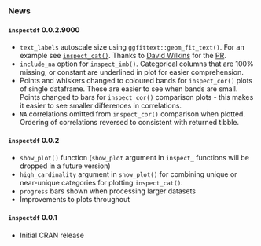
### News

#### `inspectdf` 0.0.2.9000

  - `text_labels` autoscale size using `ggfittext::geom_fit_text()`. For
    an example see
    [`inspect_cat()`](https://github.com/alastairrushworth/inspectdf#categorical-levels).
    Thanks to [David Wilkins](https://github.com/wilkox) for the
    [PR](https://github.com/alastairrushworth/inspectdf/pull/9).
  - `include_na` option for `inspect_imb()`. Categorical columns that
    are 100% missing, or constant are underlined in plot for easier
    comprehension.
  - Points and whiskers changed to coloured bands for `inspect_cor()`
    plots of single dataframe. These are easier to see when bands are
    small. Points changed to bars for `inspect_cor()` comparison plots -
    this makes it easier to see smaller differences in correlations.
  - `NA` correlations omitted from `inspect_cor()` comparison when
    plotted. Ordering of correlations reversed to consistent with
    returned tibble.

#### `inspectdf` 0.0.2

  - `show_plot()` function (`show_plot` argument in `inspect_` functions
    will be dropped in a future version)
  - `high_cardinality` argument in `show_plot()` for combining unique or
    near-unique categories for plotting `inspect_cat()`.
  - `progress` bars shown when processing larger datasets
  - Improvements to plots throughout

#### `inspectdf` 0.0.1

  - Initial CRAN release
